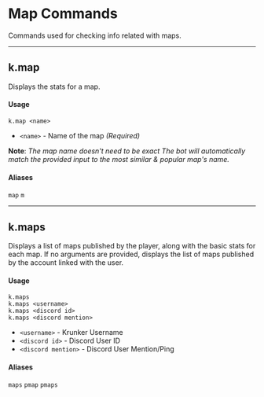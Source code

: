 # Map Commands
Commands used for checking info related with maps.

***

## k.map
Displays the stats for a map.

#### Usage
```
k.map <name>
```

- `<name>` - Name of the map *(Required)*

**Note**: *The map name doesn't need to be exact*
*The bot will automatically match the provided input to the most similar & popular map's name.*

#### Aliases
`map` `m`

***

## k.maps
Displays a list of maps published by the player, along with the basic stats for each map.
If no arguments are provided, displays the list of maps published by the account linked with the user.

#### Usage
```
k.maps
k.maps <username>
k.maps <discord id>
k.maps <discord mention>
```

- `<username>` - Krunker Username
- `<discord id>` - Discord User ID
- `<discord mention>` - Discord User Mention/Ping

#### Aliases
`maps` `pmap` `pmaps`